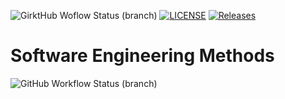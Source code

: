 ![GirktHub Woflow Status (branch)](https://img.shields.io/github/actions/workflow/status/tjk2002/sem/main.yml?branch=master)
[![LICENSE](https://img.shields.io/github/license/tjk2002/sem.svg?style=flat-square)](https://github.com/tjk2002/sem/blob/master/LICENSE)
[![Releases](https://img.shields.io/github/release/tjk2002/sem/all.svg?style=flat-square)](https://github.com/tjk2002/sem/releases)
# Software Engineering Methods
![GitHub Workflow Status (branch)](https://img.shields.io/github/actions/workflow/status/tjk2002/sem/main.yml?branch=master)